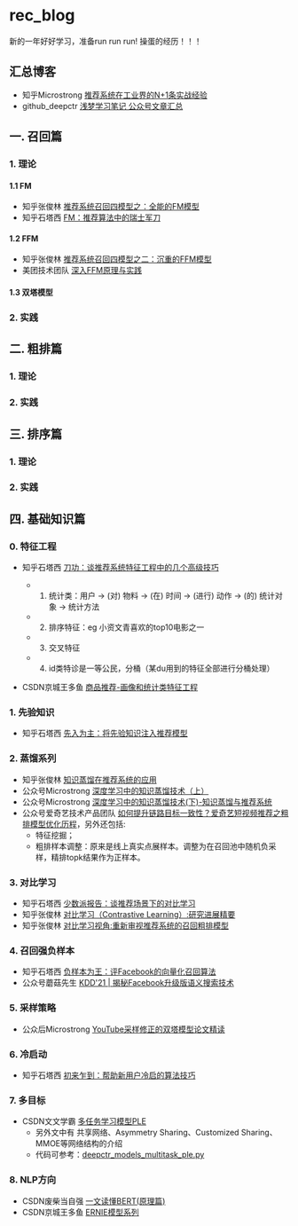 # rec_blog

新的一年好好学习，准备run run run! 操蛋的经历！！！

## 汇总博客

+ 知乎Microstrong [推荐系统在工业界的N+1条实战经验](https://zhuanlan.zhihu.com/p/336628289)
+ github_deepctr [浅梦学习笔记 公众号文章汇总](https://github.com/shenweichen/AlgoNotes)

## 一. 召回篇

### 1. 理论
#### 1.1 FM
+ 知乎张俊林 [推荐系统召回四模型之：全能的FM模型](https://zhuanlan.zhihu.com/p/58160982)
+ 知乎石塔西 [FM：推荐算法中的瑞士军刀](https://zhuanlan.zhihu.com/p/343174108)
#### 1.2 FFM
+ 知乎张俊林 [推荐系统召回四模型之二：沉重的FFM模型](https://zhuanlan.zhihu.com/p/59528983)
+ 美团技术团队 [深入FFM原理与实践](https://tech.meituan.com/2016/03/03/deep-understanding-of-ffm-principles-and-practices.html)

#### 1.3 双塔模型


### 2. 实践

## 二. 粗排篇

### 1. 理论
### 2. 实践

## 三. 排序篇

### 1. 理论
### 2. 实践

## 四. 基础知识篇

### 0. 特征工程
+ 知乎石塔西 [刀功：谈推荐系统特征工程中的几个高级技巧](https://zhuanlan.zhihu.com/p/448680238)
	+ 1. 统计类：用户 -> (对) 物料 -> (在) 时间 -> (进行) 动作 -> (的) 统计对象 -> 统计方法
	+ 2. 排序特征：eg 小资文青喜欢的top10电影之一
	+ 3. 交叉特征
	+ 4. id类特诊是一等公民，分桶（某du用到的特征全部进行分桶处理）

+ CSDN京城王多鱼 [商品推荐-画像和统计类特征工程](https://blog.csdn.net/wdh315172/article/details/105439491)


### 1. 先验知识
+ 知乎石塔西 [先入为主：将先验知识注入推荐模型](https://zhuanlan.zhihu.com/p/442845759)

### 2. 蒸馏系列
+ 知乎张俊林 [知识蒸馏在推荐系统的应用](https://zhuanlan.zhihu.com/p/143155437)
+ 公众号Microstrong [深度学习中的知识蒸馏技术（上）](https://mp.weixin.qq.com/s/E7-MF18Y-UeKx694kGFHzA)
+ 公众号Microstrong [深度学习中的知识蒸馏技术(下)-知识蒸馏与推荐系统](https://mp.weixin.qq.com/s/Noac4YLIimr1HM2fln2bjg)
+ 公众号爱奇艺技术产品团队 [如何提升链路目标一致性？爱奇艺短视频推荐之粗排模型优化历程](https://mp.weixin.qq.com/s/LZlskUK4dmOd5fLTZIATnQ)，另外还包括:
	+ 特征挖掘；
	+ 粗排样本调整：原来是线上真实点展样本。调整为在召回池中随机负采样，精排topk结果作为正样本。

### 3. 对比学习
+ 知乎石塔西 [少数派报告：谈推荐场景下的对比学习](https://zhuanlan.zhihu.com/p/435903339)
+ 知乎张俊林 [对比学习（Contrastive Learning）:研究进展精要](https://zhuanlan.zhihu.com/p/367290573)
+ 知乎张俊林 [对比学习视角:重新审视推荐系统的召回粗排模型](https://zhuanlan.zhihu.com/p/424198603)

### 4. 召回强负样本
+ 知乎石塔西 [负样本为王：评Facebook的向量化召回算法](https://zhuanlan.zhihu.com/p/165064102)
+ 公众号蘑菇先生 [KDD'21 | 揭秘Facebook升级版语义搜索技术](https://mp.weixin.qq.com/s/mkC8lSbBXWMUIXUg3KrAjQ)

### 5. 采样策略
+ 公众后Microstrong [YouTube采样修正的双塔模型论文精读](https://mp.weixin.qq.com/s/us4qGD3LDgLmPy2m-qq-iw)

### 6. 冷启动
+ 知乎石塔西 [初来乍到：帮助新用户冷启的算法技巧](https://zhuanlan.zhihu.com/p/458843906)

### 7. 多目标
+ CSDN文文学霸 [多任务学习模型PLE](https://blog.csdn.net/abcdefg90876/article/details/108898482)
	+ 另外文中有 共享网络、Asymmetry Sharing、Customized Sharing、MMOE等网络结构的介绍
	+ 代码可参考：[deepctr_models_multitask_ple.py](https://github.com/shenweichen/DeepCTR/blob/master/deepctr/models/multitask/ple.py)

### 8. NLP方向
+ CSDN废柴当自强 [一文读懂BERT(原理篇)](https://blog.csdn.net/jiaowoshouzi/article/details/89073944)
+ CSDN京城王多鱼 [ERNIE模型系列]()